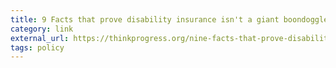 ```yaml
---
title: 9 Facts that prove disability insurance isn't a giant boondoggle
category: link
external_url: https://thinkprogress.org/nine-facts-that-prove-disability-insurance-isnt-a-giant-boondoggle-995fa13e65aa
tags: policy
---
```

